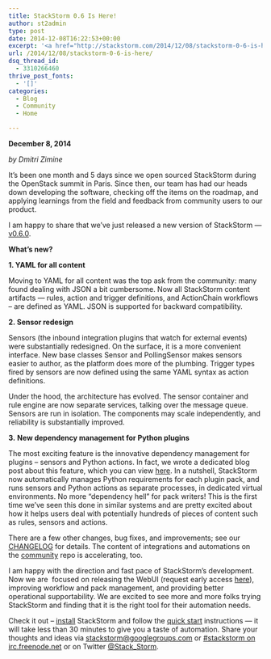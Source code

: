```yaml
---
title: StackStorm 0.6 Is Here!
author: st2admin
type: post
date: 2014-12-08T16:22:53+00:00
excerpt: '<a href="http://stackstorm.com/2014/12/08/stackstorm-0-6-is-here/">READ MORE</a>'
url: /2014/12/08/stackstorm-0-6-is-here/
dsq_thread_id:
  - 3310266460
thrive_post_fonts:
  - '[]'
categories:
  - Blog
  - Community
  - Home

---
```

**December 8, 2014**

_by Dmitri Zimine_

It’s been one month and 5 days since we open sourced StackStorm during the OpenStack summit in Paris. Since then, our team has had our heads down developing the software, checking off the items on the roadmap, and applying learnings from the field and feedback from community users to our product.

I am happy to share that we’ve just released a new version of StackStorm &#8212; <a href="http://stackstorm.com/start-now/" target="_blank">v0.6.0</a>.

**What’s new?** 

**1. YAML for all content**

Moving to YAML for all content was the top ask from the community: many found dealing with JSON a bit cumbersome. Now all StackStorm content artifacts &#8212; rules, action and trigger definitions, and ActionChain workflows – are defined as YAML. JSON is supported for backward compatibility.

<!--more-->

**2. Sensor redesign**

Sensors (the inbound integration plugins that watch for external events) were substantially redesigned. On the surface, it is a more convenient interface. New base classes Sensor and PollingSensor makes sensors easier to author, as the platform does more of the plumbing. Trigger types fired by sensors are now defined using the same YAML syntax as action definitions.

Under the hood, the architecture has evolved. The sensor container and rule engine are now separate services, talking over the message queue. Sensors are run in isolation. The components may scale independently, and reliability is substantially improved.

**3.** **New dependency management for Python plugins**

The most exciting feature is the innovative dependency management for plugins – sensors and Python actions. In fact, we wrote a dedicated blog post about this feature, which you can view <a href="http://stackstorm.com/2014/12/09/stackstorm-v0-6-0-introducing-integration-pack-content-sandboxing-and-isolation/" target="_blank">here</a>. In a nutshell, StackStorm now automatically manages Python requirements for each plugin pack, and runs sensors and Python actions as separate processes, in dedicated virtual environments. No more “dependency hell” for pack writers! This is the first time we’ve seen this done in similar systems and are pretty excited about how it helps users deal with potentially hundreds of pieces of content such as rules, sensors and actions.

There are a few other changes, bug fixes, and improvements; see our [CHANGELOG][1] for details. The content of integrations and automations on the [community][2] repo is accelerating, too.

I am happy with the direction and fast pace of StackStorm’s development. Now we are  focused on releasing the WebUI (request early access [here][3]), improving workflow and pack management, and providing better operational supportability. We are excited to see more and more folks trying StackStorm and finding that it is the right tool for their automation needs.

Check it out – [install][4] StackStorm and follow the [quick start][5] instructions &#8212; it will take less than 30 minutes to give you a taste of automation. Share your thoughts and ideas via [stackstorm@googlegroups.com][6] or <a href="http://webchat.freenode.net/?channels=stackstorm" target="_blank">#stackstorm on irc.freenode.net</a> or on Twitter <a href="https://twitter.com/Stack_Storm" target="_blank">@Stack_Storm</a>.

 [1]: http://docs.stackstorm.com/changelog.html
 [2]: http://stackstorm.com/community
 [3]: mailto:support@stackstorm.com
 [4]: http://docs.stackstorm.com/install/index.html
 [5]: http://docs.stackstorm.com/start.html
 [6]: https://groups.google.com/forum/#!forum/stackstorm